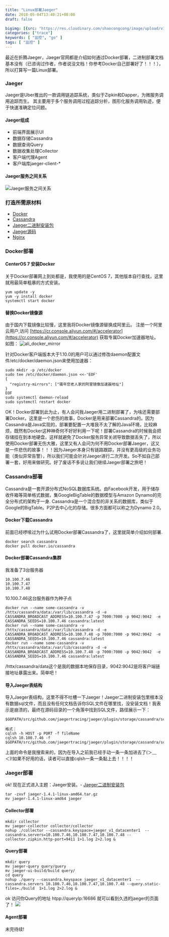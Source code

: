 ```yaml
---
title: "Linux部署Jaeger"
date: 2018-05-04T13:40:21+08:00
draft: false

bigimg: [{src: "https://res.cloudinary.com/shaocongcong/image/upload/v1525412622/blog/trace/opentracing/jaeger-logo.svg", desc: "jaeger"}]
categories: ["trace"]
keywords: [ "监控", "go" ]
tags: [ "监控" ]
---
```


最近在折腾Jaeger，Jaeger官网都是介绍如何通过Docker部署，二进制部署文档基本没有（已咨询过作者，作者说没文档！你参考Docker自己部署好了！！！），所以打算写一篇Linux部署。
### Jaeger
Jaeger是Uber推出的一款调用链追踪系统，类似于Zipkin和Dapper，为微服务调用追踪而生。 其主要用于多个服务调用过程追踪分析，图形化服务调用轨迹，便于快速准确定位问题。

#### Jaeger组成
- 前端界面展示UI
- 数据存储Cassandra
- 数据查询Query
- 数据收集处理Collector
- 客户端代理Agent
- 客户端库jaeger-client-*
#### Jaeger服务之间关系
![Jaeger服务之间关系](https://res.cloudinary.com/shaocongcong/image/upload/v1525423400/blog/trace/opentracing/jaeger-architecture.png)

### 打造所需原材料

- [Docker](https://www.docker.com)
- [Cassandra](https://cassandra.apache.org)
- [Jaeger二进制安装包](https://github.com/jaegertracing/jaeger/releases)
- [Jaeger源码](https://github.com/jaegertracing/jaeger)
- [Nginx](http://nginx.org)

### Docker部署
#### CenterOS 7 安装Docker
关于Docker部署网上到处都是，我使用的是CentOS 7，其他版本自行查找，这里就用最简单粗暴的方式安装。
``` shell
yum update -y
yum -y install docker
systemctl start docker
```
#### 替换Docker镜像源
由于国内下载镜像比较慢，这里我将Docker镜像源替换成阿里云。
注册一个阿里云用户,访问 [https://cr.console.aliyun.com/#/accelerator](https://cr.console.aliyun.com/#/accelerator) 获取专属Docker加速器地址。
如图：
![ali_docker_mirror](https://res.cloudinary.com/shaocongcong/image/upload/v1525414262/docker_ali_mirror.jpg)


针对Docker客户端版本大于1.10.0的用户可以通过修改daemon配置文件/etc/docker/daemon.json来使用加速器：
``` shell
sudo mkdir -p /etc/docker
sudo tee /etc/docker/daemon.json <<-'EOF'
{
  "registry-mirrors": ["骚年您老人家的阿里镜像加速器地址"]
}
EOF
sudo systemctl daemon-reload
sudo systemctl restart docker
```
OK！Docker部署到此为止，有人会问我Jaeger用二进制部署了，为啥还需要部署Docker。这里是一个悲伤的故事，Docker是用来部署Cassandra的。因为Cassandra是Java实现的，部署要配置一大堆我不太了解的Java环境，比较麻烦，既然有Docker这种神奇何不好好利用一下呢！部署Cassandra的时候我会把存储挂在到本地硬盘，这样就避免了Docker服务异常关闭导致数据丢失了，所以使用Docker部署无伤大雅，这里又有人会问为何不用Docker部署Jaeger，这又是一件悲伤的故事！！！因为Jaeger本身只有链路跟踪，并没有更高级的业务功能（类似异常告警），所以我们可能会针对Jaeger进行二次开发。So不如自己部署一套，好用来做研究。好了废话不多说让我们继续Jaeger部署之旅吧！

### Cassandra部署
Cassandra是一套开源分布式NoSQL数据库系统。由Facebook开发，用于储存收件箱等简单格式数据，集GoogleBigTable的数据模型与Amazon Dynamo的完全分布式的架构于一身.
Cassandra是一个混合型的非关系的数据库，类似于Google的BigTable。P2P去中心化的存储。很多方面都可以称之为Dynamo 2.0。

#### Docker下载Cassandra
前面已经啰嗦过为什么试用Docker部署Cassandra了，这里就简单介绍如何部署.
``` shell
docker search cassandra
docker pull docker.io/cassandra
```

#### Docker部署Cassandra集群
我准备了3台服务器
``` shell
10.100.7.46
10.100.7.47
10.100.7.48
```
10.100.7.46这台服务器作为种子点

``` shell
docker run --name some-cassandra -v /httx/cassandra/data:/var/lib/cassandra -d -e CASSANDRA_BROADCAST_ADDRESS=10.100.7.47 -p 7000:7000 -p 9042:9042  -e CASSANDRA_SEEDS=10.100.7.46 cassandra:latest
docker run --name some-cassandra -v /httx/cassandra/data:/var/lib/cassandra -d -e CASSANDRA_BROADCAST_ADDRESS=10.100.7.48 -p 7000:7000 -p 9042:9042  -e CASSANDRA_SEEDS=10.100.7.46 cassandra:latest
docker run --name some-cassandra -v /httx/cassandra/data:/var/lib/cassandra -d -e CASSANDRA_BROADCAST_ADDRESS=10.100.7.48 -p 7000:7000 -p 9042:9042  -e CASSANDRA_SEEDS=10.100.7.46 cassandra:latest
```
/httx/cassandra/data这个是我的数据本地保存目录，9042:9042是将客户端链接地址暴露出来。简单吧！

#### 导入Jaeger表结构
导入Jaeger表结构，这里不得不吐槽一下Jaeger！Jaeger二进制安装包里根本没有数据sql文件，而且没有任何文档告诉你SQL文件在哪里找，没安装文档！我表示是崩溃的，最终在源码目录的一个角落中找到SQL文件，路径展示一下：

    $GOPATH/src/github.com/jaegertracing/jaeger/plugin/storage/cassandra/schema/v001.cql.tmpl

``` shell
格式：
cqlsh -h HOST -p PORT -f fileName
cqlsh 10.100.7.46 -f $GOPATH/src/github.com/jaegertracing/jaeger/plugin/storage/cassandra/schema/v001.cql.tmpl 
```
上面的命令是我搜索来的，因为在导入之前我已经手动一条一条加进去了(＞﹏＜)!如果不好用的话，读者可以直接cqlsh一条一条黏上去！！！！
<!-- ### Nginx部署 -->

### Jaeger部署

ok! 现在正式进入主题：Jaeger安装。- [Jaeger二进制安装包](https://github.com/jaegertracing/jaeger/releases)
``` shell
tar -zxvf jaeger-1.4.1-linux-amd64.tar.gz
mv jaeger-1.4.1-linux-amd64 jaeger
``` 

#### Collector部署
``` shell
mkdir collector
mv jaeger-collector collector/collector
nohup ./collector --cassandra.keyspace=jaeger_v1_datacenter1  --cassandra.servers=10.100.7.46,10.100.7.47,10.100.7.48 --collector.zipkin.http-port=9411 1>1.log 2>2.log &
``` 
#### Query部署
``` shell
mkdir query
mv jaeger-query query/query
mv jaeger-ui-build/build query/
cd query
nohup ./query --cassandra.keyspace jaeger_v1_datacenter1  --cassandra.servers 10.100.7.46,10.100.7.47,10.100.7.48 --query.static-files=./build  1>1.log 2>2.log &
``` 

ok 访问你Query的地址 htpp://queryIp:16686 就可以看到久违的jaeger的页面了！
![](https://res.cloudinary.com/shaocongcong/image/upload/v1525410176/blog/trace/opentracing/jaeger_ui.png)

#### Agent部署
未完待续!





